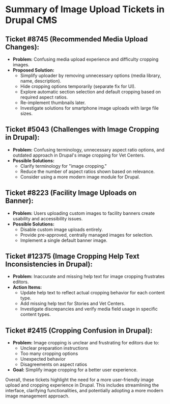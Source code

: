 # Summary of Image Upload Tickets in Drupal CMS

## **Ticket #8745 (Recommended Media Upload Changes):**

- **Problem:** Confusing media upload experience and difficulty cropping images.
- **Proposed Solution:**
    - Simplify uploader by removing unnecessary options (media library, name, description).
    - Hide cropping options temporarily (separate fix for UI).
    - Explore automatic section selection and default cropping based on required aspect ratios.
    - Re-implement thumbnails later.
    - Investigate solutions for smartphone image uploads with large file sizes.

## **Ticket #5043 (Challenges with Image Cropping in Drupal):**

- **Problem:** Confusing terminology, unnecessary aspect ratio options, and outdated approach in Drupal's image cropping for Vet Centers.
- **Possible Solutions:**
    - Clarify terminology for "image cropping."
    - Reduce the number of aspect ratios shown based on relevance.
    - Consider using a more modern image module for Drupal.

## **Ticket #8223 (Facility Image Uploads on Banner):**

- **Problem:** Users uploading custom images to facility banners create usability and accessibility issues.
- **Possible Solutions:**
    - Disable custom image uploads entirely.
    - Provide pre-approved, centrally managed images for selection.
    - Implement a single default banner image.

## **Ticket #12375 (Image Cropping Help Text Inconsistencies in Drupal):**

- **Problem:** Inaccurate and missing help text for image cropping frustrates editors.
- **Action Items:**
    - Update help text to reflect actual cropping behavior for each content type.
    - Add missing help text for Stories and Vet Centers.
    - Investigate discrepancies and verify media field usage in specific content types.

## **Ticket #2415 (Cropping Confusion in Drupal):**

- **Problem:** Image cropping is unclear and frustrating for editors due to:
    - Unclear preparation instructions
    - Too many cropping options
    - Unexpected behavior
    - Disagreements on aspect ratios
- **Goal:** Simplify image cropping for a better user experience.

Overall, these tickets highlight the need for a more user-friendly image upload and cropping experience in Drupal. This includes streamlining the interface, clarifying functionalities, and potentially adopting a more modern image management approach.
